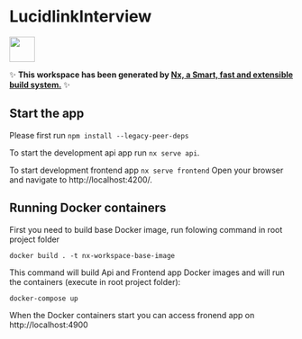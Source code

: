 # LucidlinkInterview

<a alt="Nx logo" href="https://nx.dev" target="_blank" rel="noreferrer"><img src="https://raw.githubusercontent.com/nrwl/nx/master/images/nx-logo.png" width="45"></a>

✨ **This workspace has been generated by [Nx, a Smart, fast and extensible build system.](https://nx.dev)** ✨


## Start the app
Please first run 
`npm install --legacy-peer-deps`

To start the development api app run `nx serve api`. 

To start development frontend app `nx serve frontend`
Open your browser and navigate to http://localhost:4200/.



## Running Docker containers

First you need to build base Docker image, run folowing command in root project folder

```
docker build . -t nx-workspace-base-image
```

This command will build Api and Frontend app Docker images and will run the containers (execute in root project folder):

```
docker-compose up
```

When the Docker containers start you can access fronend app on http://localhost:4900